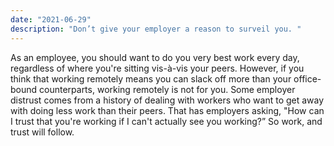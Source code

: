 ```yaml
---
date: "2021-06-29"
description: "Don’t give your employer a reason to surveil you. "
---
```


As an employee, you should want to do you very best work every day, regardless of where you're sitting vis-à-vis your peers. However, if you think that working remotely means you can slack off more than your office-bound counterparts, working remotely is not for you. Some employer distrust comes from a history of dealing with workers who want to get away with doing less work than their peers. That has employers asking, "How can I trust that you're working if I can't actually see you working?” So work, and trust will follow. 
